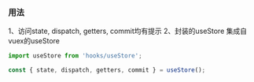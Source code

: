 ### 用法

1、访问state, dispatch, getters, commit均有提示
2、封装的useStore 集成自vuex的useStore

```jsx
import useStore from 'hooks/useStore';

const { state, dispatch, getters, commit } = useStore();
```